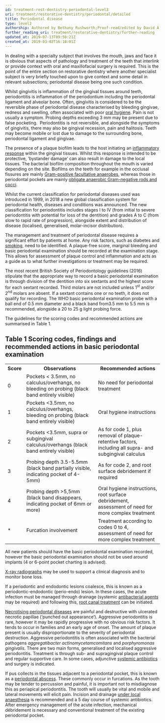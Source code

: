 ```yaml
---
id: treatment-rest-dentistry-periodontal-level3
uri: treatment/restorative-dentistry/periodontal/detailed
title: Periodontal disease
type: level3
authorship: Authored by Bethany Rushworth;Proof-read/edited by David A. Mitchell
further_reading_uri: treatment/restorative-dentistry/further-reading
updated_at: 2019-07-13T09:50:21Z
created_at: 2019-03-02T16:10:01Z
---
```


<p>In dealing with a specialty subject that involves the mouth,
    jaws and face it is obvious that aspects of pathology and
    treatment of the teeth that interlink or provide context
    with oral and maxillofacial surgery is required. This is
    the point of the entire section on restorative dentistry
    where another specialist subject is very briefly touched
    upon to give context and some detail in relevant subsections;
    periodontal disease being one such condition.</p>
<p>Whilst gingivitis is inflammation of the gingival tissues around
    teeth, periodontitis is inflammation of the periodontium
    including the periodontal ligament and alveolar bone. Often,
    gingivitis is considered to be the reversible phase of periodontal
    disease characterised by bleeding gingivae, redness and swelling,
    often associated with poor <a href="/help/oral-hygiene">oral hygiene</a>.
    Pain is not usually a symptom. Probing depths exceeding 3
    mm may be present due to false pocketing.  Periodontitis
    is not reversible, and alongside the symptoms of gingivitis,
    there may also be gingival recession, pain and halitosis.
    Teeth may become mobile or lost due to damage to the surrounding
    bone, periodontal ligament and gingivae.</p>
<p>The presence of a plaque biofilm leads to the host initiating
    an <a href="/treatment/other/medication/inflammation/more-info">inflammatory response</a>    within the gingival tissues. Whilst this response is intended
    to be protective, ‘bystander damage’ can also result in damage
    to the local tissues. The bacterial biofilm composition throughout
    the mouth is varied depending on the site. Biofilms on the
    teeth for example in the occlusal fissures are mainly
    <a href="/diagnosis/tests/microbiology">Gram-positive facultative anaerobes</a>, whereas those in
        periodontal pockets are mainly <a href="/diagnosis/tests/microbiology">obligate anaerobic Gram-negative rods and cocci</a>.</p>
<p>Whilst the current classification for periodontal diseases used
    was introduced in 1999, in 2018 a new global classification
    system for periodontal health, diseases and conditions was
    announced. The new classification for periodontitis includes
    stages I to IV (from initial to severe periodontitis with
    potential for loss of the dentition) and grades A to C (from
    slow to rapid rate of progression), alongside extent and
    distribution of disease (localised, generalised, molar-incisor
    distribution).</p>
<p>The management and treatment of periodontal disease requires
    a significant effort by patients at home. Any risk factors,
    such as diabetes and <a href="/diagnosis/drugs/tobacco">smoking</a>,
    need to be identified. A plaque-free score, marginal bleeding
    and basic periodontal examination should be recorded at the
    examination stage. This allows for assessment of plaque control
    and inflammation and acts as a guide as to what further investigations
    or treatment may be required.</p>
<p>The most recent British Society of Periodontology guidelines
    (2016) stipulate that the appropriate way to record a basic
    periodontal examination is through division of the dentition
    into six sextants and the highest score for each sextant
    recorded. Third molars are not included unless 1<sup>st</sup>    and/or 2<sup>nd</sup> molars are absent. If a sextant contains
    one or no teeth, it does not qualify for recording. The WHO
    basic periodontal examination probe with a ball end of 0.5
    mm diameter and a black band from3.5 mm to 5.5 mm is recommended,
    alongside a 20 to 25 g light probing force.</p>
<p>The guidelines for the scoring codes and recommended actions
    are summarised in Table 1.</p>
<h2>Table 1 Scoring codes, findings and recommended actions in basic
    periodontal examination</h2>
<table>
    <tbody>
        <tr>
            <th> Score</th>
            <th> Observations</th>
            <th> Recommended actions</th>
        </tr>
        <tr>
            <td> 0</td>
            <td> Pockets &lt; 3.5mm, no calculus/overhangs, no bleeding
                on probing (black band entirely visible)</td>
            <td>
            No need for periodontal treatment</td>
        </tr>
        <tr>
            <td> 1</td>
            <td> Pockets &lt;3.5mm, no calculus/overhangs, bleeding
                on probing (black band entirely visible)</td>
            <td>
            Oral hygiene instructions</td>
        </tr>
        <tr>
            <td> 2</td>
            <td> Pockets &lt;3.5mm, supra or subgingival calculus/overhangs
                (black band entirely visible)</td>
            <td> As for code 1, plus removal of plaque-retentive factors,
                including all supra- and subgingival calculus</td>
        </tr>
        <tr>
            <td> 3</td>
            <td> Probing depth 3.5-5.5mm (black band partially visible,
                indicating pocket of 4-5mm)</td>
            <td> As for code 2, and root surface debridement if required</td>
        </tr>
        <tr>
            <td> 4</td>
            <td> Probing depth &gt;5,5mm (black band disappears, indicating
                pocket of 6mm or more)</td>
            <td> Oral hygiene instructions, root surface debridement,
                assessment of need for more complex treatment</td>
        </tr>
        <tr>
            <td> *</td>
            <td> Furcation involvement</td>
            <td> Treatment according to codes 0 to 4, assessment of
                need for more complex treatment</td>
        </tr>
    </tbody>
</table>
<p>All new patients should have the basic periodontal examination
    recorded, however the basic periodontal examination should
    not be used around implants (4 or 6-point pocket charting
    is advised).</p>
<p><a href="/diagnosis/tests/x-ray">X-ray radiographs</a> may be
    used to support a clinical diagnosis and to monitor bone
    loss.</p>
<p>If a periodontic and endodontic lesions coalesce, this is known
    as a periodontic-endodontic (perio-endo) lesion. In these
    cases, the acute infection must be managed through drainage
    (systemic <a href="/treatment/other/medication/infection/more-info">antibacterial agents</a>    may be required) and following this, <a href="/treatment/restorative-dentistry/endodontics">root canal treatment</a>    can be initiated.</p>
<p><a href="/diagnosis/a-z/infection/more-info">Necrotising periodontal diseases</a>    are painful and destructive with ulcerated necrotic papillae
    (‘punched out appearance’). Aggressive periodontitis is rare,
    however it may be rapidly progressive with no obvious risk
    factors. It tends to occur in families and an early age of
    onset. The amount of plaque present is usually disproportionate
    to the severity of periodontal destruction. Aggressive periodontitis
    is often associated with the bacterial pathogens <i>aggregatibacter actinomycetamcomitans</i>    and <i>porphyromonas gingivalis</i>. There are two main forms,
    generalised and localised aggressive periodontitis. Treatment
    is through sub- and supragingival plaque control and regular
    supportive care. In some cases, adjunctive <a href="/treatment/other/medication/infection/detailed">systemic antibiotics</a>    and surgery is indicated.</p>
<p>If pus collects in the tissues adjacent to a periodontal pocket,
    this is known as a <a href="/diagnosis/a-z/abscess">periodontal abscess</a>.
    These commonly occur in furcations. As the tooth may be tender
    to percussion and painful, it is important not to misdiagnose
    this as periapical periodontitis. The tooth will usually
    be vital and mobile and lateral movements will elicit pain.
    Incision and drainage <a href="/treatment/surgery/anaesthesia">under local anaesthesia</a>    is recommended and a 5 day course of systemic antibiotics.
    After emergency management of the acute infection, mechanical
    débridement is necessary and conventional treatment of the
    existing periodontal pocket.</p>
